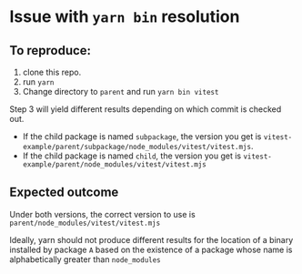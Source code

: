 # Issue with `yarn bin` resolution

## To reproduce: 
1) clone this repo.
2) run `yarn`
3) Change directory to `parent` and run `yarn bin vitest`

Step 3 will yield different results depending on which commit is checked out.
- If the child package is named `subpackage`, the version you get is `vitest-example/parent/subpackage/node_modules/vitest/vitest.mjs`.
- If the child package is named `child`, the version you get is `vitest-example/parent/node_modules/vitest/vitest.mjs`

## Expected outcome
Under both versions, the correct version to use is `parent/node_modules/vitest/vitest.mjs`

Ideally, yarn should not produce different results for the location of a binary installed by package `A` based on the existence of a package whose name is alphabetically greater than `node_modules`
